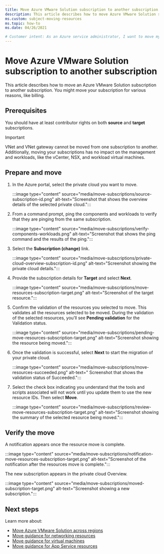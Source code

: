 ```yaml
---
title: Move Azure VMware Solution subscription to another subscription
description: This article describes how to move Azure VMware Solution subscription to another subscription. You might move your resources for various reasons, such as billing.  
ms.custom: subject-moving-resources
ms.topic: how-to
ms.date: 04/26/2021

# Customer intent: As an Azure service administrator, I want to move my Azure VMware Solution subscription to another subscription.
---
```


# Move Azure VMware Solution subscription to another subscription

This article describes how to move an Azure VMware Solution subscription to another subscription. You might move your subscription for various reasons, like billing.

## Prerequisites
You should have at least contributor rights on both **source** and **target** subscriptions. 

>[!IMPORTANT]
>VNet and VNet gateway cannot be moved from one subscription to another. Additionally, moving your subscriptions has no impact on the management and workloads, like the vCenter, NSX, and workload virtual machines.

## Prepare and move 

1. In the Azure portal, select the private cloud you want to move.

   :::image type="content" source="media/move-subscriptions/source-subscription-id.png" alt-text="Screenshot that shows the overview details of the selected private cloud.":::

1. From a command prompt, ping the components and workloads to verify that they are pinging from the same subscription.  

   :::image type="content" source="media/move-subscriptions/verify-components-workloads.png" alt-text="Screenshot that shows the ping command and the results of the ping.":::

1. Select the **Subscription (change)** link.

   :::image type="content" source="media/move-subscriptions/private-cloud-overview-subscription-id.png" alt-text="Screenshot showing the private cloud details."::: 

1. Provide the subscription details for **Target** and select **Next**.

   :::image type="content" source="media/move-subscriptions/move-resources-subscription-target.png" alt-text="Screenshot of the target resource.":::

1. Confirm the validation of the resources you selected to move.  This validates all the resources selected to be moved. During the validation of the selected resources, you’ll see **Pending validation** for the Validation status. 

   :::image type="content" source="media/move-subscriptions/pending-move-resources-subscription-target.png" alt-text="Screenshot showing the resource being moved.":::

1. Once the validation is successful, select **Next** to start the migration of your private cloud.

   :::image type="content" source="media/move-subscriptions/move-resources-succeeded.png" alt-text=" Screenshot that shows the validation status of Succeeded.":::

1. Select the check box indicating you understand that the tools and scripts associated will not work until you update them to use the new resource IDs. Then select **Move**.

   :::image type="content" source="media/move-subscriptions/review-move-resources-subscription-target.png" alt-text="Screenshot showing the summary of the selected resource being moved.":::

## Verify the move

A notification appears once the resource move is complete. 

:::image type="content" source="media/move-subscriptions/notification-move-resources-subscription-target.png" alt-text="Screenshot of the notification after the resources move is complete.":::

The new subscription appears in the private cloud Overview.

:::image type="content" source="media/move-subscriptions/moved-subscription-target.png" alt-text="Screenshot showing a new subscription.":::

## Next steps
Learn more about:

- [Move Azure VMware Solution across regions](move-azure-vmware-solution-across-regions.md)
- [Move guidance for networking resources](/azure/azure-resource-manager/management/move-limitations/networking-move-limitations)
- [Move guidance for virtual machines](/azure/azure-resource-manager/management/move-limitations/virtual-machines-move-limitations)
- [Move guidance for App Service resources](/azure/azure-resource-manager/management/move-limitations/app-service-move-limitations)



